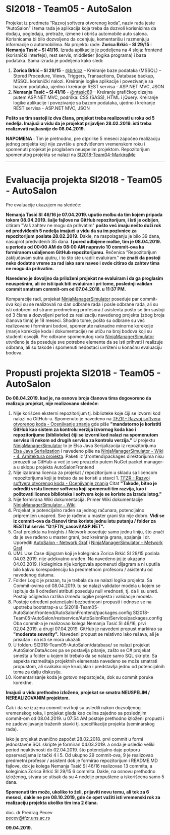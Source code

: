 # SI2018 - Team05 - AutoSalon
Projekat iz predmeta “Razvoj softvera otvorenog koda”, naziv rada jeste “AutoSalon” i tema rada je aplikacija koja treba da dozvoli korisnicima da dodaju, pogledaju, pretraže, izmene i obrišu automobile auto salona. Korisnicama bi bilo dozvoljeno da ocenjuju, komentarišu i razmenjuju informacije o automobilima. Na projektu rade: **Zorica Brkić – SI 29/15** i **Nemanja Tasić – SI 41/16**. Izrada aplikacije je podeljena na 4 sloja: frontend (korisnički interfejs), rest servis, middletier (logika programa) i baza podataka. Sama izrada je podeljena kako sledi: 
1. **Zorica Brkić – SI 29/15** - [@brkicz](https://github.com/brkicz "@brkicz") – Kreiranje baze podataka (MSSQL) – Stored Procedure, Views, Triggers, Transactions, Database backup, MSSQL korisnički nalozi. Kreiranje logike aplikacije i povezivanje sa bazom podataka, ujedno i kreiranje REST servisa - ASP.NET MVC, JSON
2. **Nemanja Tasić – SI 41/16** - [@ntasic89](https://github.com/ntasic89 "@ntasic89") – Kreiranje grafičkog dizajna putem ASP.NET MVC, podrška: CSS (SASS), HTML i jQuery. Kreiranje logike aplikacije i povezivanje sa bazom podataka, ujedno i kreiranje REST servisa - ASP.NET MVC, JSON

**Pošto se tim sastoji iz dva člana, projekat treba realizovati u roku od 5 nedelja. Imajući u vidu da je projekat prijavljen 28.02.2019. isti treba realizovati najkasnije do 08.04.2019.**

**NAPOMENA** : Tim je pretnodno, pre otprilike 5 meseci započeo realizaciju jednog projekta koji nije završio u predviđenom vremenskom roku i spomenuti projekat je proglašem neuspelim projektom. Repozitorijum spomenutog projekta se nalazi na [SI2018-Team04-MarkirajMe](https://github.com/TFZR-RSOK/SI2018-Team04-MarkirajMe "SI2018-Team04-MarkirajMe")

<hr/>

# Evaluacija projekta SI2018 - Team05 - AutoSalon

Pre evaluacije ukazujem na sledeće:

**Nemanja Tasić SI 46/16 je 07.04.2019. uputio molbu da tim kojem pripada tokom 08.04.2019. šalje fajlove na GitHub repozitorijum, i isti je odbijen**, citiram "Vaš zahtev ne mogu da prihvatim" **pošto već imaju nešto duži rok od predviđenih 5 nedelja imajući u vidu da su im pozivnice za repozitorijum poslate 28.02.2019.** Dakle, na raspolaganju je bilo 39 dana, nasuprot predviđenih 35 dana. **I pored odbijene molbe, tim je 08.04.2019. u periodu od 00:00 AM do 08:00 AM napravio 10 commit-ova ka formiranom udaljenom GitHub repozitorijumu**. Rečenica "Repozitorijum zaključavam sutra ujutru, i to što ste uradili evaluiram." **ne znači da postoji neko dodatno vreme za rad iako sam naveo i ovde citirao da zahtev tima ne mogu da prihvatim.**

**Navedeno je dovoljno da priloženi projekat ne evaluiram i da ga proglasim neuspešnim, ali će isti ipak biti evaluiran i pri tome, poslednji validan commit smatram commit-om od 07.04.2018. u 11:37 PM.**

Komparacije radi, projekat [NinjaManagerSimulator](https://github.com/TFZR-RSOK/SI2018-Team02-NinjaManagerSimulator/ "NinjaManagerSimulator") poseduje par commit-ova koji su se realizovali na dan odbrane rada i posle odbrane rada, ali su isti odobreni od strane predmetnog profesora / asistenta pošto se tim sastoji od 3 člana a dozvoljeni period za realizaciju navedenog projekta (zbog broja članova tima) je 18 meseci. Shodno tome, pošto su odbrane su već realizovane i formirani bodovi, spomenute naknadne minorne korekcije (manje korekcije koda i dokumentacije) ne utiču na broj bodova koji su studenti osvojili. Pre odbrane spomenutog rada [NinjaManagerSimulator](https://github.com/TFZR-RSOK/SI2018-Team02-NinjaManagerSimulator/ "NinjaManagerSimulator") utvrđeno je da poseduje sve potrebne elemente da se isti prihvati i realizuje odbrana, ali su takođe i spomenuti nedostaci uvršteni u konačnu evaluaciju bodova.

# Propusti projekta SI2018 - Team05 - AutoSalon

**Do 08.04.2019. kad je, na osnovu broja članova tima dogovoreno da realizuju projekat, nije realizovano sledeće:**

1. Nije korišćen eksterni repozitorijum tj. biblioteke koje čiji se izvorni kod nalazi na GitHub-u. Spomenuto je navedeno na [TFZR - Razvoj softvera otvorenog koda - Ocenjivanje znanja](http://www.tfzr.uns.ac.rs/Predmet/razvoj-softvera-otvorenog-koda/ocenjivanje-znanja "TFZR - Razvoj softvera otvorenog koda - Ocenjivanje znanja") gde piše **"mandatorno je koristiti GitHub kao sistem za kontrolu verzija izvornog koda kao i repozitorijume (biblioteke) čiji se izvorni kod nalazi na spomenutom servisu ili nekom od drugih servisa za kontrolu verzija."**
U projektu [NinjaManagerSimulator](https://github.com/TFZR-RSOK/SI2018-Team02-NinjaManagerSimulator/ "NinjaManagerSimulator") to je Elsa Java Serijalizacija iz repozitorijuma [Elsa Java Serialization](https://github.com/jankotek/elsa/ "Elsa Java Serialization") i navedeno piše na [NinjaManagerSimulator - Wiki - 4. Arhitektura projekta](https://github.com/TFZR-RSOK/SI2018-Team02-NinjaManagerSimulator/wiki/4.-Arhitektura-projekta "NinjaManagerSimulator - Wiki - 4. Arhitektura projekta"). Paketi iz \frontend\packages direktorijuma nisu preuzeti sa GitHub-a već je sve preuzeto putem NuGet packet manager-a u sklopu projekta AutoSalonFrontend
2. Nije izabrana licenca za projekat / repozitorijum u skladu sa licencom repozitorijuma koji je trebao da se koristi u stavci 1. [TFZR - Razvoj softvera otvorenog koda - Ocenjivanje znanja](http://www.tfzr.uns.ac.rs/Predmet/razvoj-softvera-otvorenog-koda/ocenjivanje-znanja "TFZR - Razvoj softvera otvorenog koda - Ocenjivanje znanja") Citat **"Takođe, bitno je odrediti vrstu licence softvera koji spomenuti tim razvija, kao i poštovati licence biblioteka i softvera koje se koriste za izradu istog."**
3. Nije formirana Wiki dokumentacija. Primer Wiki dokumentacije [NinjaManagerSimulator - Wiki](https://github.com/TFZR-RSOK/SI2018-Team02-NinjaManagerSimulator/wiki "NinjaManagerSimulator - Wiki")
4. Projekat je potencijalno rađen sa jednog računara, potencijalno pripremljen unapred. Sve je rađeno u master grani što nije dobro. **Vidi se iz commit-ova da članovi tima koriste jednu istu putanju / folder za RESTful servis "D:\FTN\_casovi\ASP.NET\".**
5. Graf projekta na Insights / Network poseduje samo jednu liniju, što znači da je sve rađeno u master grani, bez kreiranja grana, spajanja i dr.
Uporediti [AutoSalon - Network Graf](https://github.com/TFZR-RSOK/SI2018-Team05-AutoSalon/network "AutoSalon - Network Graf")
i [NinjaManagerSimulator - Metwork Graf](https://github.com/TFZR-RSOK/SI2018-Team02-NinjaManagerSimulator/network "NinjaManagerSimulator - Metwork Graf")
6. UML Use Case dijagram koji je koleginica Zorica Brkić SI 29/15 poslala 04.03.2019. nije adekvatno urađen. Na navedeno joj je ukazano 04.03.2019. i koleginica nije korigovala spomenuti dijagram a ni uputila bilo kakvu korespodenciju ka predmetnom profesoru / asistentu od navedenog datuma.
7. Folder Logic je prazan, tu je trebala da se nalazi logika projekta. Sa Commit-ovima od 08.04.2019. tu se nalazi validator modela u kojem se ispituje da li određeni atributi poseduju null vrednosti, tj. da li su uneti. Postoji očigledna razlika između logike projekta i validacije modela.
8. Postoje određeni potencijalni bezbednosni propusti i odnose se na upotrebu bootstrap-a u:
SI2018-Team05-AutoSalon/frontend/AutoSalonFrontend/packages.config
SI2018-Team05-AutoSalon/restservice/AutoSalonRestService/packages.config
Oba commit-a je realizovao kolega Nemanja Tasić SI 46/16, prvi 02.04.2019. a drugi 07.04.2019.
GitHub je navedeni propust markirao sa **"moderate severity".**
Navedeni propust se relativno lako rešava, ali je prisutan i na isti se mora ukazati.
9. U folderu SI2018-Team05-AutoSalon/database/ se nalazi projekat AutoSalonDataAcces pa se postavlja pitanje, zašto se C# projekat smešta u folder u kojem bi trebalo da se nalaze samo SQL skripte. Sa aspekta razmeštaja projektnih elemenata navedeno se može smatrati propustom, ali svakako nije krucijalan i predstavlja jednu od potencijalnih tema za dalju diskusiju.
10. Komentarisanje koda je gotovo nepostojeće, dok su commit poruke korektne.

**Imajući u vidu prethodno izloženo, projekat se smatra NEUSPELIM / NEREALIZOVANIM projektom.**

Čak i da se izuzmu commit-ovi koji su usledili nakon dozvoljenog vremenskog roka, i projekat gleda kao celina zajedno sa poslednjim commit-om od 08.04.2019. u 07:54 AM postoje prethodno izloženi propusti i ne zadovoljavanje traženih stavki tj. specifikacije projekta (seminarskog rada).

Iako je projekat zvanično započet 28.02.2018. prvi commit u formi jednostavne SQL skripte je formiran 04.03.2019. a onda je usledio veliki period neaktivnosti do 02.04.2019. što potencijalno daje potporu opservacijama iz tački 4 i 5. Od ukupno 29 commit-ova, 9 je realizovao predmetni profesor / asistent dok je formirao repozitorijum i README.MD fajlove, dok je kolega Nemanja Tasić SI 46/16 realizovao 13 commita, a koleginica Zorica Brkić SI 29/15 6 commita. Dakle, na osnovu prethodno izloženog, stvara se utisak da su 4 nedelje propuštene a iskorišćena samo 5 dana.

**Spomenuti tim može, ukoliko to želi, prijaviti novu temu, ali tek za 6 meseci, dakle ne pre 08.10.2019, gde će opet važiti isti vremenski rok za realizaciju projekta ukoliko tim ima 2 člana.**

doc. dr Predrag Pecev <br/>
pecev@tfzr.uns.ac.rs

**09.04.2019.**

